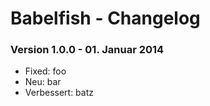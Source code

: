 Babelfish - Changelog
=====================

### Version 1.0.0 - 01. Januar 2014

* Fixed: foo
* Neu: bar
* Verbessert: batz

